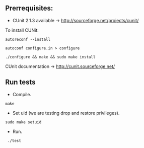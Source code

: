 ## Prerrequisites:
* CUnit 2.1.3 available -> http://sourceforge.net/projects/cunit/  

To install CUNit: 
```
autoreconf --install
```
```
autoconf configure.in > configure
```
```
./configure && make && sudo make install
```

CUnit documentation -> http://cunit.sourceforge.net/




## Run tests
* Compile.  
```
make
```
* Set uid (we are testing drop and restore privileges).  
```
sudo make setuid
```

* Run.  
```
 ./test
```

